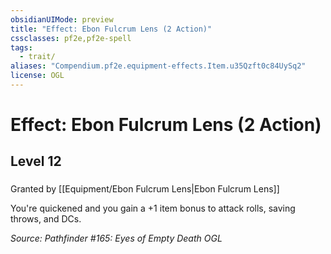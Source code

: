 ```yaml
---
obsidianUIMode: preview
title: "Effect: Ebon Fulcrum Lens (2 Action)"
cssclasses: pf2e,pf2e-spell
tags:
  - trait/
aliases: "Compendium.pf2e.equipment-effects.Item.u35Qzft0c84UySq2"
license: OGL
---
```

# Effect: Ebon Fulcrum Lens (2 Action)
## Level 12
### 






Granted by [[Equipment/Ebon Fulcrum Lens|Ebon Fulcrum Lens]]

You're quickened and you gain a +1 item bonus to attack rolls, saving throws, and DCs.

*Source: Pathfinder #165: Eyes of Empty Death*
*OGL*